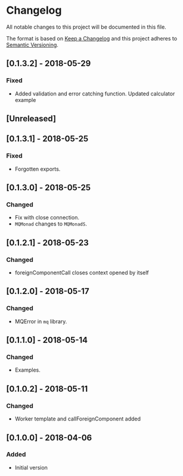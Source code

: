 # Changelog
All notable changes to this project will be documented in this file.

The format is based on [Keep a Changelog](http://keepachangelog.com/en/1.0.0/)
and this project adheres to [Semantic Versioning](http://semver.org/spec/v2.0.0.html).

## [0.1.3.2] - 2018-05-29
### Fixed
- Added validation and error catching function. Updated calculator example

## [Unreleased]
## [0.1.3.1] - 2018-05-25
### Fixed
- Forgotten exports.

## [0.1.3.0] - 2018-05-25
### Changed
- Fix with close connection.
- `MQMonad` changes to `MQMonadS`.

## [0.1.2.1] - 2018-05-23
### Changed
- foreignComponentCall closes context opened by itself

## [0.1.2.0] - 2018-05-17
### Changed
- MQError in `mq` library.

## [0.1.1.0] - 2018-05-14
### Changed
- Examples.

## [0.1.0.2] - 2018-05-11
### Changed
- Worker template and callForeignComponent added

## [0.1.0.0] - 2018-04-06
### Added
- Initial version
